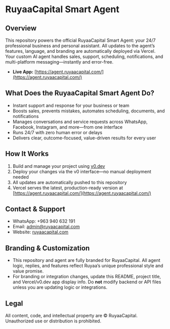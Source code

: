 # RuyaaCapital Smart Agent


## Overview

This repository powers the official RuyaaCapital Smart Agent: your 24/7 professional business and personal assistant. All updates to the agent’s features, language, and branding are automatically deployed via Vercel. Your custom AI agent handles sales, support, scheduling, notifications, and multi-platform messaging—instantly and error-free.

* **Live App:** [https://agent.ruyaacapital.com/](https://agent.ruyaacapital.com/)


## What Does the RuyaaCapital Smart Agent Do?

* Instant support and response for your business or team
* Boosts sales, prevents mistakes, automates scheduling, documents, and notifications
* Manages conversations and service requests across WhatsApp, Facebook, Instagram, and more—from one interface
* Runs 24/7 with zero human error or delays
* Delivers clear, outcome-focused, value-driven results for every user

## How It Works

1. Build and manage your project using [v0.dev](https://v0.dev/)
2. Deploy your changes via the v0 interface—no manual deployment needed
3. All updates are automatically pushed to this repository
4. Vercel serves the latest, production-ready version at [https://agent.ruyaacapital.com/](https://agent.ruyaacapital.com/)

## Contact & Support

* WhatsApp: +963 940 632 191
* Email: [admin@ruyaacapital.com](mailto:admin@ruyaacapital.com)
* Website: [ruyaacapital.com](https://ruyaacapital.com/)

## Branding & Customization

* This repository and agent are fully branded for RuyaaCapital. All agent logic, replies, and features reflect Ruyaa’s unique professional style and value promise.
* For branding or integration changes, update this README, project title, and Vercel/v0.dev app display info. Do **not** modify backend or API files unless you are updating logic or integrations.

## Legal

All content, code, and intellectual property are © RuyaaCapital. Unauthorized use or distribution is prohibited.
